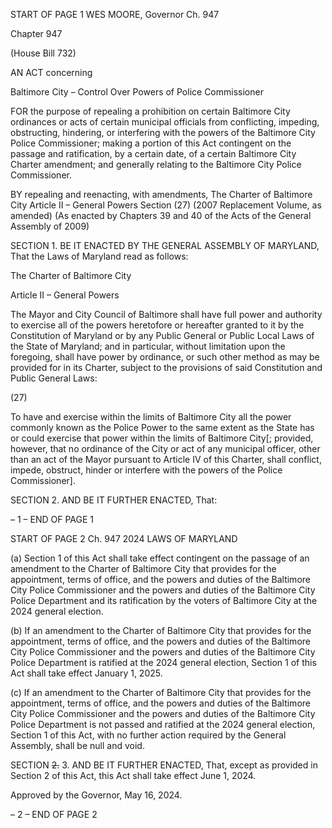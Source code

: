 START OF PAGE 1
WES MOORE, Governor Ch. 947

Chapter 947

(House Bill 732)

AN ACT concerning

Baltimore City – Control Over Powers of Police Commissioner

FOR the purpose of repealing a prohibition on certain Baltimore City ordinances or acts of
certain municipal officials from conflicting, impeding, obstructing, hindering, or
interfering with the powers of the Baltimore City Police Commissioner; making a
portion of this Act contingent on the passage and ratification, by a certain date, of a
certain Baltimore City Charter amendment; and generally relating to the Baltimore
City Police Commissioner.

BY repealing and reenacting, with amendments,
The Charter of Baltimore City
Article II – General Powers
Section (27)
(2007 Replacement Volume, as amended)
(As enacted by Chapters 39 and 40 of the Acts of the General Assembly of 2009)

SECTION 1. BE IT ENACTED BY THE GENERAL ASSEMBLY OF MARYLAND,
That the Laws of Maryland read as follows:

The Charter of Baltimore City

Article II – General Powers

The Mayor and City Council of Baltimore shall have full power and authority to
exercise all of the powers heretofore or hereafter granted to it by the Constitution of
Maryland or by any Public General or Public Local Laws of the State of Maryland; and in
particular, without limitation upon the foregoing, shall have power by ordinance, or such
other method as may be provided for in its Charter, subject to the provisions of said
Constitution and Public General Laws:

(27)

To have and exercise within the limits of Baltimore City all the power commonly
known as the Police Power to the same extent as the State has or could exercise that power
within the limits of Baltimore City[; provided, however, that no ordinance of the City or act
of any municipal officer, other than an act of the Mayor pursuant to Article IV of this
Charter, shall conflict, impede, obstruct, hinder or interfere with the powers of the Police
Commissioner].

SECTION 2. AND BE IT FURTHER ENACTED, That:

– 1 –
END OF PAGE 1

START OF PAGE 2
Ch. 947 2024 LAWS OF MARYLAND

(a) Section 1 of this Act shall take effect contingent on the passage of an
amendment to the Charter of Baltimore City that provides for the appointment, terms of
office, and the powers and duties of the Baltimore City Police Commissioner and the powers
and duties of the Baltimore City Police Department and its ratification by the voters of
Baltimore City at the 2024 general election.

(b) If an amendment to the Charter of Baltimore City that provides for the
appointment, terms of office, and the powers and duties of the Baltimore City Police
Commissioner and the powers and duties of the Baltimore City Police Department is ratified
at the 2024 general election, Section 1 of this Act shall take effect January 1, 2025.

(c) If an amendment to the Charter of Baltimore City that provides for the
appointment, terms of office, and the powers and duties of the Baltimore City Police
Commissioner and the powers and duties of the Baltimore City Police Department is not
passed and ratified at the 2024 general election, Section 1 of this Act, with no further action
required by the General Assembly, shall be null and void.

SECTION ~~2.~~ 3. AND BE IT FURTHER ENACTED, That, except as provided in
Section 2 of this Act, this Act shall take effect June 1, 2024.

Approved by the Governor, May 16, 2024.

– 2 –
END OF PAGE 2